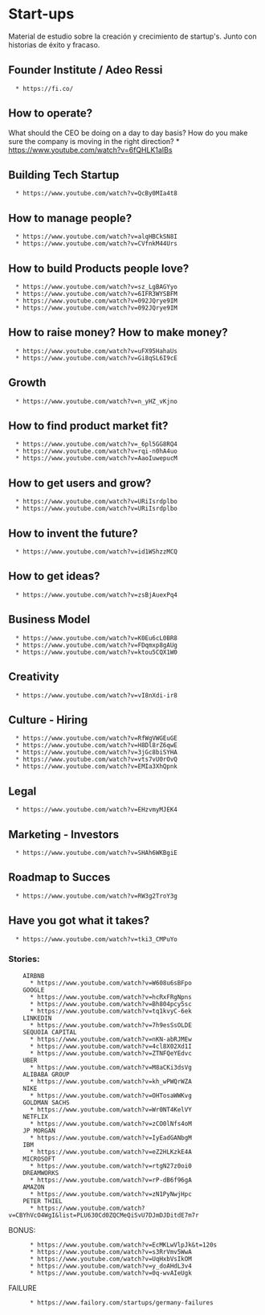 # Start-ups

Material de estudio sobre la creación y crecimiento de startup's. Junto con historias de éxito y fracaso. 

## Founder Institute / Adeo Ressi
      * https://fi.co/

## How to operate?
  
  What should the CEO be doing on a day to day basis? How do you make sure the company is moving in the right direction? 
      * https://www.youtube.com/watch?v=6fQHLK1aIBs
      
## Building Tech Startup
      * https://www.youtube.com/watch?v=QcBy0MIa4t8
## How to manage people?
      * https://www.youtube.com/watch?v=alqHBCkSN8I
      * https://www.youtube.com/watch?v=CVfnkM44Urs
      
## How to build Products people love?
      * https://www.youtube.com/watch?v=sz_LgBAGYyo
      * https://www.youtube.com/watch?v=6IFR3WYSBFM
      * https://www.youtube.com/watch?v=092JQrye9IM
      * https://www.youtube.com/watch?v=092JQrye9IM
## How to raise money? How to make money?
      * https://www.youtube.com/watch?v=uFX95HahaUs
      * https://www.youtube.com/watch?v=Gi8qSL6I9cE
## Growth
      * https://www.youtube.com/watch?v=n_yHZ_vKjno
## How to find product market fit?
      * https://www.youtube.com/watch?v=_6pl5GG8RQ4
      * https://www.youtube.com/watch?v=rqi-n0hA4uo
      * https://www.youtube.com/watch?v=AaoIuwepucM
## How to get users and grow?
      * https://www.youtube.com/watch?v=URiIsrdplbo
      * https://www.youtube.com/watch?v=URiIsrdplbo
## How to invent the future?
      * https://www.youtube.com/watch?v=id1WShzzMCQ
## How to get ideas?
      * https://www.youtube.com/watch?v=zsBjAuexPq4
## Business Model
      * https://www.youtube.com/watch?v=K0Eu6cL0BR8
      * https://www.youtube.com/watch?v=FDqmxp8gAUg
      * https://www.youtube.com/watch?v=ktou5CQX1W0
## Creativity
      * https://www.youtube.com/watch?v=vI8nXdi-ir8
## Culture - Hiring
      * https://www.youtube.com/watch?v=RfWgVWGEuGE
      * https://www.youtube.com/watch?v=H8Dl8rZ6qwE
      * https://www.youtube.com/watch?v=3jGc8biSYHA
      * https://www.youtube.com/watch?v=vts7vU0rOvQ
      * https://www.youtube.com/watch?v=EMIa3XhQpnk
## Legal
      * https://www.youtube.com/watch?v=EHzvmyMJEK4
## Marketing - Investors
      * https://www.youtube.com/watch?v=SHAh6WKBgiE
## Roadmap to Succes
      * https://www.youtube.com/watch?v=RW3g2TroY3g
## Have you got what it takes?
      * https://www.youtube.com/watch?v=tki3_CMPuYo
      
 ### Stories: 
        AIRBNB
          * https://www.youtube.com/watch?v=W608u6sBFpo
        GOOGLE
          * https://www.youtube.com/watch?v=hcRxFRgNpns
          * https://www.youtube.com/watch?v=Bh804pcy5sc
          * https://www.youtube.com/watch?v=tq1kvyC-6ek
        LINKEDIN
          * https://www.youtube.com/watch?v=7h9esSsOLDE
        SEQUOIA CAPITAL
          * https://www.youtube.com/watch?v=nKN-abRJMEw
          * https://www.youtube.com/watch?v=4cl8X02Xd1I
          * https://www.youtube.com/watch?v=ZTNFQeYEdvc
        UBER
          * https://www.youtube.com/watch?v=M8aCKi3dsVg
        ALIBABA GROUP
          * https://www.youtube.com/watch?v=kh_wPWQrWZA
        NIKE
          * https://www.youtube.com/watch?v=OHTosaWWKvg
        GOLDMAN SACHS
          * https://www.youtube.com/watch?v=Wr0NT4KelVY
        NETFLIX
          * https://www.youtube.com/watch?v=zCO0lNfs4oM
        JP MORGAN
          * https://www.youtube.com/watch?v=IyEadGANbgM
        IBM 
          * https://www.youtube.com/watch?v=eZ2HLKzkE4A
        MICROSOFT
          * https://www.youtube.com/watch?v=rtgN27z0oi0
        DREAMWORKS
          * https://www.youtube.com/watch?v=rP-dB6f96gA
        AMAZON
          * https://www.youtube.com/watch?v=zN1PyNwjHpc
        PETER THIEL
          * https://www.youtube.com/watch?v=CBYhVcO4WgI&list=PLU630Cd0ZQCMeQiSvU7DJmDJDitdE7m7r
          

          
          
   BONUS: 
       
          * https://www.youtube.com/watch?v=EcMKLwVlpJk&t=120s
          * https://www.youtube.com/watch?v=s3RrVmv5WwA
          * https://www.youtube.com/watch?v=UqHxbVsIkOM
          * https://www.youtube.com/watch?v=y_doAHdL3v4
          * https://www.youtube.com/watch?v=0q-wvAIeUgk
          
  FAILURE
              
          * https://www.failory.com/startups/germany-failures
